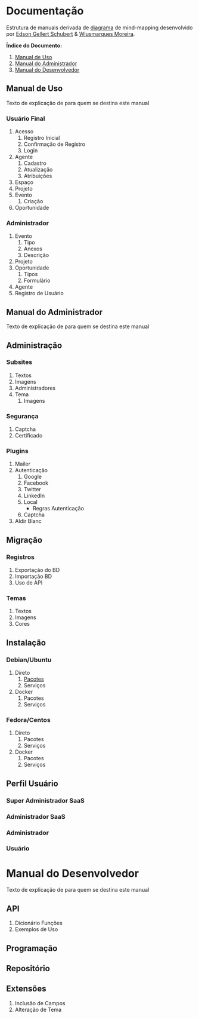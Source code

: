# Documentação

Estrutura de manuais derivada de [diagrama](https://github.com/edsongs/instal-mapas/edit/master/Base-Volumes.pdf) de mind-mapping desenvolvido por [Edson Gellert Schubert](https://github.com/edsongs) & [Wiusmarques Moreira](https://github.com/wiusmarques).

**Índice do Documento:**
1. [Manual de Uso](https://github.com/edsongs/instal-mapas/blob/master/Base-Volumes.md#manual-de-uso)
2. [Manual do Administrador](https://github.com/edsongs/instal-mapas/blob/master/Base-Volumes.md#manual-do-administrador)
3. [Manual do Desenvolvedor](https://github.com/edsongs/instal-mapas/blob/master/Base-Volumes.md#manual-do-desenvolvedor)

## Manual de Uso
Texto de explicação de para quem se destina este manual

### Usuário Final
1. Acesso
	1. Registro Inicial
	2. Confirmação de Registro
	3. Login
2. Agente
	1. Cadastro
	2. Atualização
	3. Atribuições
3. Espaço
4. Projeto
5. Evento
	1. Criação
6. Oportunidade
### Administrador
1. Evento
	1. Tipo
	2. Anexos
	3. Descrição
2. Projeto
3. Oportunidade
	1. Tipos
	2. Formulário
4. Agente
5. Registro de Usuário

## Manual do Administrador
Texto de explicação de para quem se destina este manual

## Administração
### Subsites
1. Textos
2. Imagens
3. Administradores
4. Tema
	1. Imagens
### Segurança
1. Captcha
2. Certificado
### Plugins
1. Mailer
2. Autenticação
	1. Google
	2. Facebook
	3. Twitter
	4. LinkedIn
	5. Local
		* Regras Autenticação
	6. Captcha
3. Aldir Blanc
## Migração
### Registros
1. Exportação do BD
2. Importação BD
3. Uso de API
### Temas
1. Textos
2. Imagens
3. Cores
## Instalação
### Debian/Ubuntu
1. Direto
	1. [Pacotes]()
	2. Serviços
2. Docker
	1. Pacotes
	2. Serviços
### Fedora/Centos
1. Direto
	1. Pacotes
	2. Serviços
2. Docker
	1. Pacotes
	2. Serviços
## Perfil Usuário
### Super Administrador SaaS
### Administrador SaaS
### Administrador
### Usuário

# Manual do Desenvolvedor
Texto de explicação de para quem se destina este manual
## API
1. Dicionário Funções 
2. Exemplos de Uso
## Programação
## Repositório
## Extensões
1. Inclusão de Campos
2. Alteração de Tema
